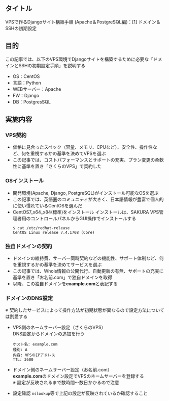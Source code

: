 ## タイトル
VPSで作るDjangoサイト構築手順 (Apache＆PostgreSQL編)：[1] ドメイン＆SSHの初期設定

## 目的
この記事では、以下のVPS環境でDjangoサイトを構築するために必要な「ドメインとSSHの初期設定手順」を説明する
- OS：CentOS
- 言語：Python
- WEBサーバー：Apache
- FW：Django
- DB：PostgresSQL

## 実施内容
### VPS契約
- 価格に見合ったスペック（容量、メモリ、CPUなど）、安全性、操作性など、何を重視するかの基準を決めてVPSを選ぶ
- この記事では、コストパフォーマンスとサポートの充実、プラン変更の柔軟性に基準を置き「さくらのVPS」で契約した

### OSインストール
- 開発環境(Apache, Django, PostgreSQL)がインストール可能なOSを選ぶ
- この記事では、英語圏のコミュニティが大きく、日本語情報が豊富で個人的に使い慣れているCentOSを選んだ
- CentOS7_x64_x84(標準)をインストール
インストールは、SAKURA VPS管理者用のコントロールパネルからGUI操作でインストールする
  ```
  $ cat /etc/redhat-release
  CentOS Linux release 7.4.1708 (Core)
  ```

### 独自ドメインの契約
- ドメインの維持費、サーバー同時契約などの機能性、サポート体制など、何を重視するかの基準を決めてサービスを選ぶ
- この記事では、Whois情報の公開代行、自動更新の有無、サポートの充実に基準を置き「お名前.com」で独自ドメインを取得
- 以降、この独自ドメインを**example.com**と表記する

### ドメインのDNS設定
※ 契約したサービスによって操作方法が初期状態が異なるので設定方法については割愛する
- VPS側のネームサーバー設定（さくらのVPS）<br>
  DNS設定からドメインの追加を行う
    ```
    ホスト名: example.com
    種別: A
    内容: VPSのIPアドレス
    TTL: 3600
    ```

- ドメイン側のネームサーバー設定（お名前.com）<br>
  **example.com**のドメイン設定でVPSのネームサーバーを登録する<br>
  ※ 設定が反映されるまで数時間〜数日かかるので注意

- 設定確認
`nslookup`等で上記の設定が反映されているか確認すること
